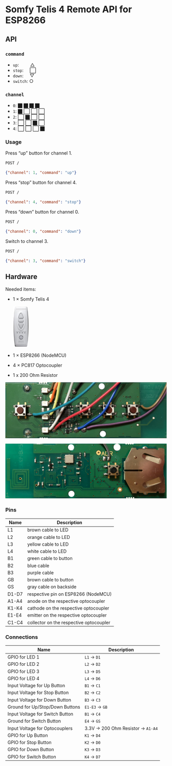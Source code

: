 # Somfy Telis 4 Remote API for ESP8266

## API

### `command`

- `up`:&nbsp;&nbsp;&nbsp;&nbsp;&nbsp;&nbsp;&nbsp;&nbsp;&nbsp;△
- `stop`:&nbsp;&nbsp;&nbsp;&nbsp;&nbsp;⬜︎
- `down`:&nbsp;&nbsp;&nbsp;&nbsp;&nbsp;▽
- `switch`:&nbsp;○

### `channel`

- `0`: ⬛︎ ⬛︎ ⬛︎ ⬛︎
- `1`: ⬛︎ ⬜︎ ⬜︎ ⬜︎
- `2`: ⬜︎ ⬛︎ ⬜︎ ⬜︎
- `3`: ⬜︎ ⬜︎ ⬛︎ ⬜︎
- `4`: ⬜︎ ⬜︎ ⬜︎ ⬛︎

### Usage

Press “up” button for channel 1.

```http
POST /
```

```json
{"channel": 1, "command": "up"}
```


Press “stop” button for channel 4.

```http
POST /
```

```json
{"channel": 4, "command": "stop"}
```

Press “down” button for channel 0.

```http
POST /
```

```json
{"channel": 0, "command": "down"}
```

Switch to channel 3.

```http
POST /
```

```json
{"channel": 3, "command": "switch"}
```


## Hardware

Needed items:

- 1 × Somfy Telis 4  
  
  <img src='somfy-telis-4.png' title='Somfy Telis 4' height='128'/>

- 1 × ESP8266 (NodeMCU)
- 4 × PC817 Optocoupler
- 1 x 200 Ohm Resistor

![Somfy Telis 4 (front)](somfy-telis-4-front.png)

![Somfy Telis 4 (back)](somfy-telis-4-back.png)

### Pins

| Name  | Description                             |
|-------|-----------------------------------------|
| L1    | brown cable to LED                      |
| L2    | orange cable to LED                     |
| L3    | yellow cable to LED                     |
| L4    | white cable to LED                      |
| B1    | green cable to button                   |
| B2    | blue cable                              |
| B3    | purple cable                            |
| GB    | brown cable to button                   |
| GS    | gray cable on backside                  |
| D1-D7 | respective pin on ESP8266 (NodeMCU)     |
| A1-A4 | anode on the respective optocoupler     |
| K1-K4 | cathode on the respective optocoupler   |
| E1-E4 | emitter on the respective optocoupler   |
| C1-C4 | collector on the respective optocoupler |

### Connections

| Name                            | Description                        |
|---------------------------------|------------------------------------|
| GPIO for LED 1                  | `L1` → `D1`                        |
| GPIO for LED 2                  | `L2` → `D2`                        |
| GPIO for LED 3                  | `L3` → `D5`                        |
| GPIO for LED 4                  | `L4` → `D6`                        |
| Input Voltage for Up Button     | `B1` → `C1`                        |
| Input Voltage for Stop Button   | `B2` → `C2`                        |
| Input Voltage for Down Button   | `B3` → `C3`                        |
| Ground for Up/Stop/Down Buttons | `E1-E3` → `GB`                     |
| Input Voltage for Switch Button | `B1` → `C4`                        |
| Ground for Switch Button        | `E4` → `GS`                        |
| Input Voltage for Optocouplers  | 3.3V → 200 Ohm Resistor → `A1-A4`  |
| GPIO for Up Button              | `K1` → `D4`                        |
| GPIO for Stop Button            | `K2` → `D0`                        |
| GPIO for Down Button            | `K3` → `D3`                        |
| GPIO for Switch Button          | `K4` → `D7`                        |
